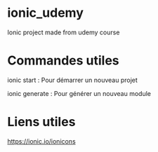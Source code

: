 # ionic_udemy
Ionic project made from udemy course

# Commandes utiles
  ionic start : Pour démarrer un nouveau projet

  ionic generate : Pour générer un nouveau module

# Liens utiles
  https://ionic.io/ionicons

  